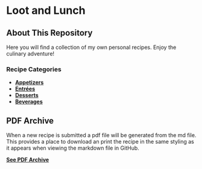 # Loot and Lunch

## About This Repository

Here you will find a collection of my own personal recipes. Enjoy the culinary adventure!

### Recipe Categories

- **[Appetizers](https://github.com/seanmburns00/Dungeon-Delicacies/tree/main/Recipe%20Book/Appetizers)**
- **[Entrées](https://github.com/seanmburns00/Dungeon-Delicacies/tree/main/Recipe%20Book/Entrees)**
- **[Desserts](https://github.com/seanmburns00/Dungeon-Delicacies/tree/main/Recipe%20Book/Desserts)**
- **[Beverages](https://github.com/seanmburns00/Dungeon-Delicacies/tree/main/Recipe%20Book/Beverages)**

## PDF Archive

When a new recipe is submitted a pdf file will be generated from the md file. This provides a place to download an print the recipe in the same styling as it appears when viewing the markdown file in GitHub. 

**[See PDF Archive](https://github.com/seanmburns00/Dungeon-Delicacies/tree/main/Recipe%20Book/PDF%20Recipe%20Archive)**